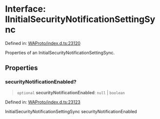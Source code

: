 # Interface: IInitialSecurityNotificationSettingSync

Defined in: [WAProto/index.d.ts:23120](https://github.com/Fokusdotid/Baileys/blob/eb819228f591f9a29a091aefc3a8c91a38d77089/WAProto/index.d.ts#L23120)

Properties of an InitialSecurityNotificationSettingSync.

## Properties

### securityNotificationEnabled?

> `optional` **securityNotificationEnabled**: `null` \| `boolean`

Defined in: [WAProto/index.d.ts:23123](https://github.com/Fokusdotid/Baileys/blob/eb819228f591f9a29a091aefc3a8c91a38d77089/WAProto/index.d.ts#L23123)

InitialSecurityNotificationSettingSync securityNotificationEnabled
